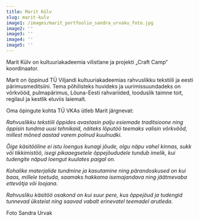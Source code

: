 ```yaml
---
title: Marit Külv
slug: marit-kulv
image1: /images/marit_portfoolio_sandra_urvaku_foto.jpg
image2: ''
image3: ''
image4: ''
image5: ''
---
```

Marit Külv on kultuuriakadeemia vilistlane ja projekti „Craft Camp“ koordinaator.

Marit on õppinud TÜ Viljandi kultuuriakadeemias rahvuslikku tekstiili ja eesti pärimusmeditsiini. Tema põhilisteks huvideks ja uurimissuundadeks on võrkvööd, pulmapärimus, Lõuna-Eesti rahvariided, looduslik taimne toit, regilaul ja kestlik eluviis laiemalt.

Oma õpingute kohta TÜ VKAs ütleb Marit järgnevat:

_Rahvuslikku tekstiili õppides avastasin palju esiemade traditsioone ning õppisin tundma uusi tehnikaid, näiteks lõputöö teemaks valisin võrkvööd, millest mõned aastad varem polnud kuulnudki._

_Õige käsitööline ei istu loengus kunagi jõude, olgu näpu vahel kinnas, sukk või tikkimistöö, isegi pikaaegsetele õppejõududele tundub imelik, kui tudengite näpud loengut kuulates paigal on._

_Kohalike materjalide tundmine ja kasutamine ning pärandoskused on kui baas, millele toetuda, saamaks hakkama isemajandava ning jäätmevaba ettevõtja või loojana._ 

_Rahvusliku käsitöö osakond on kui suur pere, kus õppejõud ja tudengid tunnevad üksteist ning saavad vabalt erinevatel teemadel arutleda._

Foto Sandra Urvak
